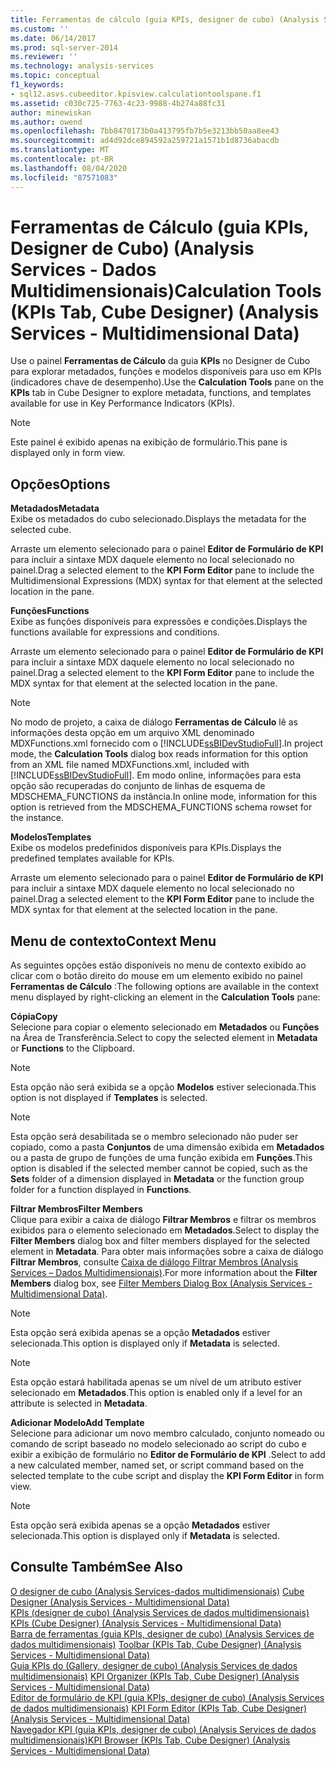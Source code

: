 ```yaml
---
title: Ferramentas de cálculo (guia KPIs, designer de cubo) (Analysis Services-dados multidimensionais) | Microsoft Docs
ms.custom: ''
ms.date: 06/14/2017
ms.prod: sql-server-2014
ms.reviewer: ''
ms.technology: analysis-services
ms.topic: conceptual
f1_keywords:
- sql12.asvs.cubeeditor.kpisview.calculationtoolspane.f1
ms.assetid: c030c725-7763-4c23-9988-4b274a88fc31
author: minewiskan
ms.author: owend
ms.openlocfilehash: 7bb8470173b0a413795fb7b5e3213bb50aa8ee43
ms.sourcegitcommit: ad4d92dce894592a259721a1571b1d8736abacdb
ms.translationtype: MT
ms.contentlocale: pt-BR
ms.lasthandoff: 08/04/2020
ms.locfileid: "87571083"
---
```

# <a name="calculation-tools-kpis-tab-cube-designer-analysis-services---multidimensional-data"></a><span data-ttu-id="5e0ea-102">Ferramentas de Cálculo (guia KPIs, Designer de Cubo) (Analysis Services - Dados Multidimensionais)</span><span class="sxs-lookup"><span data-stu-id="5e0ea-102">Calculation Tools (KPIs Tab, Cube Designer) (Analysis Services - Multidimensional Data)</span></span>
  <span data-ttu-id="5e0ea-103">Use o painel **Ferramentas de Cálculo** da guia **KPIs** no Designer de Cubo para explorar metadados, funções e modelos disponíveis para uso em KPIs (indicadores chave de desempenho).</span><span class="sxs-lookup"><span data-stu-id="5e0ea-103">Use the **Calculation Tools** pane on the **KPIs** tab in Cube Designer to explore metadata, functions, and templates available for use in Key Performance Indicators (KPIs).</span></span>  
  
> [!NOTE]  
>  <span data-ttu-id="5e0ea-104">Este painel é exibido apenas na exibição de formulário.</span><span class="sxs-lookup"><span data-stu-id="5e0ea-104">This pane is displayed only in form view.</span></span>  
  
## <a name="options"></a><span data-ttu-id="5e0ea-105">Opções</span><span class="sxs-lookup"><span data-stu-id="5e0ea-105">Options</span></span>  
 <span data-ttu-id="5e0ea-106">**Metadados**</span><span class="sxs-lookup"><span data-stu-id="5e0ea-106">**Metadata**</span></span>  
 <span data-ttu-id="5e0ea-107">Exibe os metadados do cubo selecionado.</span><span class="sxs-lookup"><span data-stu-id="5e0ea-107">Displays the metadata for the selected cube.</span></span>  
  
 <span data-ttu-id="5e0ea-108">Arraste um elemento selecionado para o painel **Editor de Formulário de KPI** para incluir a sintaxe MDX daquele elemento no local selecionado no painel.</span><span class="sxs-lookup"><span data-stu-id="5e0ea-108">Drag a selected element to the **KPI Form Editor** pane to include the Multidimensional Expressions (MDX) syntax for that element at the selected location in the pane.</span></span>  
  
 <span data-ttu-id="5e0ea-109">**Funções**</span><span class="sxs-lookup"><span data-stu-id="5e0ea-109">**Functions**</span></span>  
 <span data-ttu-id="5e0ea-110">Exibe as funções disponíveis para expressões e condições.</span><span class="sxs-lookup"><span data-stu-id="5e0ea-110">Displays the functions available for expressions and conditions.</span></span>  
  
 <span data-ttu-id="5e0ea-111">Arraste um elemento selecionado para o painel **Editor de Formulário de KPI** para incluir a sintaxe MDX daquele elemento no local selecionado no painel.</span><span class="sxs-lookup"><span data-stu-id="5e0ea-111">Drag a selected element to the **KPI Form Editor** pane to include the MDX syntax for that element at the selected location in the pane.</span></span>  
  
> [!NOTE]  
>  <span data-ttu-id="5e0ea-112">No modo de projeto, a caixa de diálogo **Ferramentas de Cálculo** lê as informações desta opção em um arquivo XML denominado MDXFunctions.xml fornecido com o [!INCLUDE[ssBIDevStudioFull](../includes/ssbidevstudiofull-md.md)].</span><span class="sxs-lookup"><span data-stu-id="5e0ea-112">In project mode, the **Calculation Tools** dialog box reads information for this option from an XML file named MDXFunctions.xml, included with [!INCLUDE[ssBIDevStudioFull](../includes/ssbidevstudiofull-md.md)].</span></span> <span data-ttu-id="5e0ea-113">Em modo online, informações para esta opção são recuperadas do conjunto de linhas de esquema de MDSCHEMA_FUNCTIONS da instância.</span><span class="sxs-lookup"><span data-stu-id="5e0ea-113">In online mode, information for this option is retrieved from the MDSCHEMA_FUNCTIONS schema rowset for the instance.</span></span>  
  
 <span data-ttu-id="5e0ea-114">**Modelos**</span><span class="sxs-lookup"><span data-stu-id="5e0ea-114">**Templates**</span></span>  
 <span data-ttu-id="5e0ea-115">Exibe os modelos predefinidos disponíveis para KPIs.</span><span class="sxs-lookup"><span data-stu-id="5e0ea-115">Displays the predefined templates available for KPIs.</span></span>  
  
 <span data-ttu-id="5e0ea-116">Arraste um elemento selecionado para o painel **Editor de Formulário de KPI** para incluir a sintaxe MDX daquele elemento no local selecionado no painel.</span><span class="sxs-lookup"><span data-stu-id="5e0ea-116">Drag a selected element to the **KPI Form Editor** pane to include the MDX syntax for that element at the selected location in the pane.</span></span>  
  
## <a name="context-menu"></a><span data-ttu-id="5e0ea-117">Menu de contexto</span><span class="sxs-lookup"><span data-stu-id="5e0ea-117">Context Menu</span></span>  
 <span data-ttu-id="5e0ea-118">As seguintes opções estão disponíveis no menu de contexto exibido ao clicar com o botão direito do mouse em um elemento exibido no painel **Ferramentas de Cálculo** :</span><span class="sxs-lookup"><span data-stu-id="5e0ea-118">The following options are available in the context menu displayed by right-clicking an element in the **Calculation Tools** pane:</span></span>  
  
 <span data-ttu-id="5e0ea-119">**Cópia**</span><span class="sxs-lookup"><span data-stu-id="5e0ea-119">**Copy**</span></span>  
 <span data-ttu-id="5e0ea-120">Selecione para copiar o elemento selecionado em **Metadados** ou **Funções** na Área de Transferência.</span><span class="sxs-lookup"><span data-stu-id="5e0ea-120">Select to copy the selected element in **Metadata** or **Functions** to the Clipboard.</span></span>  
  
> [!NOTE]  
>  <span data-ttu-id="5e0ea-121"> Esta opção não será exibida se a opção **Modelos** estiver selecionada.</span><span class="sxs-lookup"><span data-stu-id="5e0ea-121">This option is not displayed if **Templates** is selected.</span></span>  
  
> [!NOTE]  
>  <span data-ttu-id="5e0ea-122"> Esta opção será desabilitada se o membro selecionado não puder ser copiado, como a pasta **Conjuntos** de uma dimensão exibida em **Metadados** ou a pasta de grupo de funções de uma função exibida em **Funções**.</span><span class="sxs-lookup"><span data-stu-id="5e0ea-122">This option is disabled if the selected member cannot be copied, such as the **Sets** folder of a dimension displayed in **Metadata** or the function group folder for a function displayed in **Functions**.</span></span>  
  
 <span data-ttu-id="5e0ea-123">**Filtrar Membros**</span><span class="sxs-lookup"><span data-stu-id="5e0ea-123">**Filter Members**</span></span>  
 <span data-ttu-id="5e0ea-124">Clique para exibir a caixa de diálogo **Filtrar Membros** e filtrar os membros exibidos para o elemento selecionado em **Metadados**.</span><span class="sxs-lookup"><span data-stu-id="5e0ea-124">Select to display the **Filter Members** dialog box and filter members displayed for the selected element in **Metadata**.</span></span> <span data-ttu-id="5e0ea-125">Para obter mais informações sobre a caixa de diálogo **Filtrar Membros**, consulte [Caixa de diálogo Filtrar Membros &#40;Analysis Services – Dados Multidimensionais&#41;](filter-members-dialog-box-analysis-services-multidimensional-data.md).</span><span class="sxs-lookup"><span data-stu-id="5e0ea-125">For more information about the **Filter Members** dialog box, see [Filter Members Dialog Box &#40;Analysis Services - Multidimensional Data&#41;](filter-members-dialog-box-analysis-services-multidimensional-data.md).</span></span>  
  
> [!NOTE]  
>  <span data-ttu-id="5e0ea-126"> Esta opção será exibida apenas se a opção **Metadados** estiver selecionada.</span><span class="sxs-lookup"><span data-stu-id="5e0ea-126">This option is displayed only if **Metadata** is selected.</span></span>  
  
> [!NOTE]  
>  <span data-ttu-id="5e0ea-127"> Esta opção estará habilitada apenas se um nível de um atributo estiver selecionado em **Metadados**.</span><span class="sxs-lookup"><span data-stu-id="5e0ea-127">This option is enabled only if a level for an attribute is selected in **Metadata**.</span></span>  
  
 <span data-ttu-id="5e0ea-128">**Adicionar Modelo**</span><span class="sxs-lookup"><span data-stu-id="5e0ea-128">**Add Template**</span></span>  
 <span data-ttu-id="5e0ea-129">Selecione para adicionar um novo membro calculado, conjunto nomeado ou comando de script baseado no modelo selecionado ao script do cubo e exibir a exibição de formulário no **Editor de Formulário de KPI** .</span><span class="sxs-lookup"><span data-stu-id="5e0ea-129">Select to add a new calculated member, named set, or script command based on the selected template to the cube script and display the **KPI Form Editor** in form view.</span></span>  
  
> [!NOTE]  
>  <span data-ttu-id="5e0ea-130"> Esta opção será exibida apenas se a opção **Metadados** estiver selecionada.</span><span class="sxs-lookup"><span data-stu-id="5e0ea-130">This option is displayed only if **Metadata** is selected.</span></span>  
  
## <a name="see-also"></a><span data-ttu-id="5e0ea-131">Consulte Também</span><span class="sxs-lookup"><span data-stu-id="5e0ea-131">See Also</span></span>  
 <span data-ttu-id="5e0ea-132">[O designer de cubo &#40;Analysis Services-dados multidimensionais&#41;](cube-designer-analysis-services-multidimensional-data.md) </span><span class="sxs-lookup"><span data-stu-id="5e0ea-132">[Cube Designer &#40;Analysis Services - Multidimensional Data&#41;](cube-designer-analysis-services-multidimensional-data.md) </span></span>  
 <span data-ttu-id="5e0ea-133">[KPIs &#40;designer de cubo&#41; &#40;Analysis Services de dados multidimensionais&#41;](kpis-cube-designer-analysis-services-multidimensional-data.md) </span><span class="sxs-lookup"><span data-stu-id="5e0ea-133">[KPIs &#40;Cube Designer&#41; &#40;Analysis Services - Multidimensional Data&#41;](kpis-cube-designer-analysis-services-multidimensional-data.md) </span></span>  
 <span data-ttu-id="5e0ea-134">[Barra de ferramentas &#40;guia KPIs, designer de cubo&#41; &#40;Analysis Services de dados multidimensionais&#41;](toolbar-kpis-tab-cube-designer-analysis-services-multidimensional-data.md) </span><span class="sxs-lookup"><span data-stu-id="5e0ea-134">[Toolbar &#40;KPIs Tab, Cube Designer&#41; &#40;Analysis Services - Multidimensional Data&#41;](toolbar-kpis-tab-cube-designer-analysis-services-multidimensional-data.md) </span></span>  
 <span data-ttu-id="5e0ea-135">[Guia KPIs do &#40;Gallery, designer de cubo&#41; &#40;Analysis Services de dados multidimensionais&#41;](kpi-organizer-kpis-tab-cube-designer-analysis-services-multidimensional-data.md) </span><span class="sxs-lookup"><span data-stu-id="5e0ea-135">[KPI Organizer &#40;KPIs Tab, Cube Designer&#41; &#40;Analysis Services - Multidimensional Data&#41;](kpi-organizer-kpis-tab-cube-designer-analysis-services-multidimensional-data.md) </span></span>  
 <span data-ttu-id="5e0ea-136">[Editor de formulário de KPI &#40;guia KPIs, designer de cubo&#41; &#40;Analysis Services de dados multidimensionais&#41;](kpi-form-editor-kpis-tab-cube-designer-analysis-services-multidimensional-data.md) </span><span class="sxs-lookup"><span data-stu-id="5e0ea-136">[KPI Form Editor &#40;KPIs Tab, Cube Designer&#41; &#40;Analysis Services - Multidimensional Data&#41;](kpi-form-editor-kpis-tab-cube-designer-analysis-services-multidimensional-data.md) </span></span>  
 [<span data-ttu-id="5e0ea-137">Navegador KPI &#40;guia KPIs, designer de cubo&#41; &#40;Analysis Services de dados multidimensionais&#41;</span><span class="sxs-lookup"><span data-stu-id="5e0ea-137">KPI Browser &#40;KPIs Tab, Cube Designer&#41; &#40;Analysis Services - Multidimensional Data&#41;</span></span>](kpi-browser-kpis-tab-cube-designer-analysis-services-multidimensional-data.md)  
  
  

